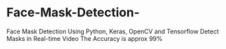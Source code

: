 # Face-Mask-Detection-
Face Mask Detection Using Python, Keras, OpenCV and Tensorflow
Detect Masks in Real-time Video
The Accuracy is approx 99%
